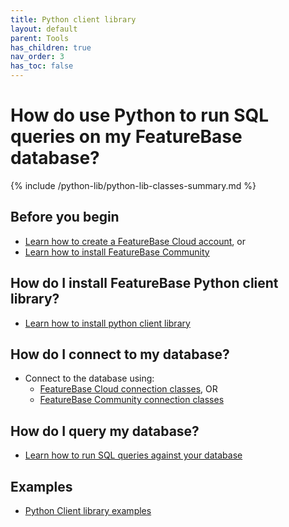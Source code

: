 ```yaml
---
title: Python client library
layout: default
parent: Tools
has_children: true
nav_order: 3
has_toc: false
---
```


# How do use Python to run SQL queries on my FeatureBase database?

{% include /python-lib/python-lib-classes-summary.md %}

## Before you begin

* [Learn how to create a FeatureBase Cloud account](/docs/cloud/cloud-signup), or
* [Learn how to install FeatureBase Community](/docs/community/com-home/#install-featurebase-community)

## How do I install FeatureBase Python client library?

* [Learn how to install python client library](/docs/tools/python-client-library/python-client-install)

## How do I connect to my database?

* Connect to the database using:
  * [FeatureBase Cloud connection classes](/docs/tools/python-client-library/python-client-connect-cloud), OR
  * [FeatureBase Community connection classes](/docs/tools/python-client-library/python-client-connect-community)

## How do I query my database?

* [Learn how to run SQL queries against your database](/docs/tools/python-client-library/python-client-query)

## Examples

* [Python Client library examples](/docs/tools/python-client-library/python-client-example)
